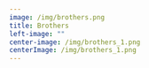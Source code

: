 ```yaml
---
image: /img/brothers.png
title: Brothers
left-image: ""
center-image: /img/brothers_1.png
centerImage: /img/brothers_1.png
---
```

